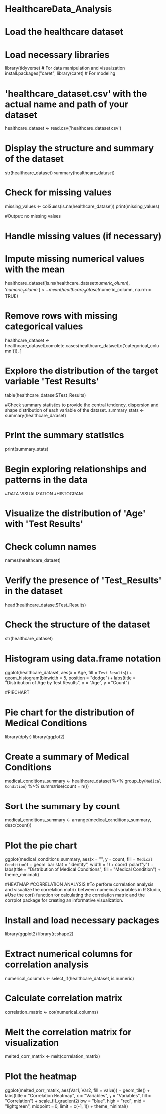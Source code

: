 # HealthcareData_Analysis
# Load the healthcare dataset

# Load necessary libraries
library(tidyverse)  # For data manipulation and visualization
install.packages("caret")
library(caret)      # For modeling

# 'healthcare_dataset.csv' with the actual name and path of your dataset
healthcare_dataset <- read.csv('healthcare_dataset.csv')

# Display the structure and summary of the dataset
str(healthcare_dataset)
summary(healthcare_dataset)

# Check for missing values
missing_values <- colSums(is.na(healthcare_dataset))
print(missing_values)

#Output: no missing values

# Handle missing values (if necessary)
# Impute missing numerical values with the mean
healthcare_dataset[is.na(healthcare_dataset$numeric_column), 'numeric_column'] <- mean(healthcare_dataset$numeric_column, na.rm = TRUE)

# Remove rows with missing categorical values
healthcare_dataset <- healthcare_dataset[complete.cases(healthcare_dataset[c('categorical_column')]), ]

# Explore the distribution of the target variable 'Test Results'
table(healthcare_dataset$Test_Results)

#Check summary statistics to provide the central tendency, dispersion and shape distribution of each variable of the dataset.
summary_stats <- summary(healthcare_dataset)

# Print the summary statistics
print(summary_stats)

# Begin exploring relationships and patterns in the data
#DATA VISUALIZATION
#HISTOGRAM
# Visualize the distribution of 'Age' with 'Test Results'
# Check column names
names(healthcare_dataset)

# Verify the presence of 'Test_Results' in the dataset
head(healthcare_dataset$Test_Results)

# Check the structure of the dataset
str(healthcare_dataset)

# Histogram using data.frame notation
ggplot(healthcare_dataset, aes(x = Age, fill = `Test Results`)) +
  geom_histogram(binwidth = 5, position = "dodge") +
  labs(title = "Distribution of Age by Test Results",
       x = "Age",
       y = "Count")

#PIECHART

# Pie chart for the distribution of Medical Conditions
library(dplyr)
library(ggplot2)

# Create a summary of Medical Conditions
medical_conditions_summary <- healthcare_dataset %>%
  group_by(`Medical Condition`) %>%
  summarise(count = n())

# Sort the summary by count
medical_conditions_summary <- arrange(medical_conditions_summary, desc(count))

# Plot the pie chart
ggplot(medical_conditions_summary, aes(x = "", y = count, fill = `Medical Condition`)) +
  geom_bar(stat = "identity", width = 1) +
  coord_polar("y") +
  labs(title = "Distribution of Medical Conditions",
       fill = "Medical Condition") +
  theme_minimal()

#HEATMAP
#CORRELATION ANALYSIS
#To perform correlation analysis and visualize the correlation matrix between numerical variables in R Studio, 
#Use the cor() function for calculating the correlation matrix and the corrplot package for creating an informative visualization. 

# Install and load necessary packages
library(ggplot2)
library(reshape2)

# Extract numerical columns for correlation analysis
numerical_columns <- select_if(healthcare_dataset, is.numeric)

# Calculate correlation matrix
correlation_matrix <- cor(numerical_columns)

# Melt the correlation matrix for visualization
melted_corr_matrix <- melt(correlation_matrix)

# Plot the heatmap
ggplot(melted_corr_matrix, aes(Var1, Var2, fill = value)) +
  geom_tile() +
  labs(title = "Correlation Heatmap",
       x = "Variables",
       y = "Variables",
       fill = "Correlation") +
  scale_fill_gradient2(low = "blue", high = "red", mid = "lightgreen", midpoint = 0, limit = c(-1, 1)) +
  theme_minimal()


